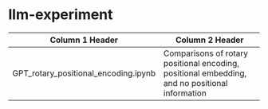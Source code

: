 # llm-experiment

| Column 1 Header | Column 2 Header |
|-----------------|-----------------|
| GPT_rotary_positional_encoding.ipynb  | Comparisons of rotary positional encoding, positional embedding, and no positional information  |
